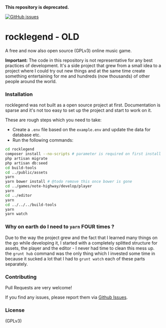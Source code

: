 **This repository is deprecated.**

[![GitHub issues](https://img.shields.io/github/issues/rocklegend-org/website.svg)](https://github.com/rocklegend-org/website/issues)
# rocklegend - OLD
A free and now also open source (GPLv3) online music game.

__Important:__ The code in this repository is not representative for any best practices of development. It's a side project that grew from a small idea to a project where I could try out new things and at the same time create something entertaining for me and hundreds (now thousands) of other people around the world.

### Installation
rocklegend was not built as a open source project at first. Documentation
is sparse and it's not too easy to set up the project and start to work on it.

These are rough steps which you need to take:

- Create a ```.env``` file based on the ```example.env``` and update the data for database etc.
- Run the following commands:

```sh
cd rocklegend
composer install --no-scripts # parameter is required on first install
php artisan migrate
php artisan db:seed
cd build-tools
cd ../public/assets
yarn
yarn bower install # @todo remove this once bower is gone
cd ../games/note-highway/develop/player
yarn
cd ../editor
yarn
cd ../../../build-tools
yarn
yarn watch
```

### Why on earth do I need to ```yarn``` FOUR times ?
Due to the way the project grew and the fact that I learned many things on the go while developing it, I started with a completely splitted structure for assets, the player and the editor - I never had time to clean this mess up. the ```grunt hub``` command was the only thing which I invested some time in because it sucked a lot that I had to ```grunt watch``` each of these parts separately.

### Contributing

Pull Requests are very welcome!

If you find any issues, please report them via [Github Issues](https://github.com/rocklegend-org/website/issues).

### License
(GPLv3)
